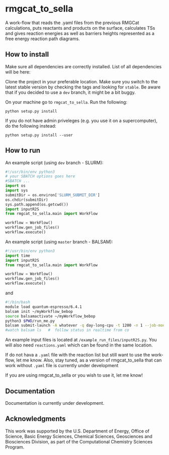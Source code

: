 # rmgcat_to_sella

A work-flow that reads the .yaml files from the previous RMGCat calculations, puts reactants and products on the surface, calculates TSs and gives reaction energies as well as barriers heights represented as a free energy reaction path diagrams.

## How to install

Make sure all dependencies are correctly installed. List of all dependencies will be here:

Clone the project in your preferable location. Make sure you switch to the latest stable version by checking the tags and looking for `stable`. Be aware that if you decided to use a `dev` branch, it might be a bit buggy.

On your machine go to `rmgcat_to_sella`. Run the following:
```
python setup.py install
```
If you do not have admin priveleges (e.g. you use it on a supercomputer), do the following instead:
```
python setup.py install --user
```
## How to run
An example script (using `dev` branch - SLURM):
```python
#!/usr/bin/env python3
# your SBATCH options goes here
#SBATCH ...
import os
import sys
submitDir = os.environ['SLURM_SUBMIT_DIR']
os.chdir(submitDir)
sys.path.append(os.getcwd())
import inputR2S
from rmgcat_to_sella.main import WorkFlow

workflow = WorkFlow()
workflow.gen_job_files()
workflow.execute()
```

An example script (using `master` branch - BALSAM):

```python
#!/usr/bin/env python3
import time
import inputR2S
from rmgcat_to_sella.main import WorkFlow

workflow = WorkFlow()
workflow.gen_job_files()
workflow.execute()
```
and 
```bash
#!/bin/bash
module load quantum-espresso/6.4.1
balsam init ~/myWorkflow_bebop
source balsamactivate ~/myWorkflow_bebop
python3 $PWD/run_me.py
balsam submit-launch -A whatever -q day-long-cpu -t 1200 -n 1 --job-mode=serial --sched-flags="-n 48"
#watch balsam ls   #  follow status in realtime from co
```
An example input files is located at `/example_run_files/inputR2S.py`. You will also need `reactions.yaml` which can be found in the same location. 

If do not hava a `.yaml` file with the reaction list but still want to use the work-flow, let me know. Also, stay tuned, as a version of rmgcat_to_sella that can work without `.yaml` file is currently under development

If you are using rmgcat_to_sella or you wish to use it, let me know!

## Documentation

Documentation is currently under development.

## Acknowledgments

This work was supported by the U.S. Department of Energy, Office of Science, Basic Energy Sciences, Chemical Sciences, Geosciences and Biosciences Division, as part of the Computational Chemistry Sciences Program.


